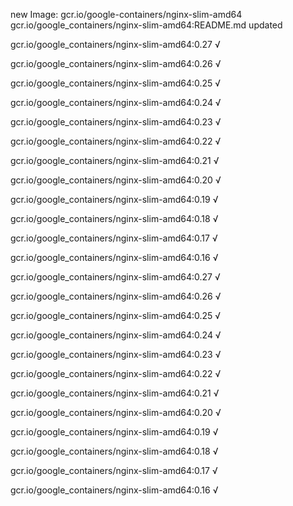 new Image: gcr.io/google-containers/nginx-slim-amd64
gcr.io/google_containers/nginx-slim-amd64:README.md updated 

gcr.io/google_containers/nginx-slim-amd64:0.27 √

gcr.io/google_containers/nginx-slim-amd64:0.26 √

gcr.io/google_containers/nginx-slim-amd64:0.25 √

gcr.io/google_containers/nginx-slim-amd64:0.24 √

gcr.io/google_containers/nginx-slim-amd64:0.23 √

gcr.io/google_containers/nginx-slim-amd64:0.22 √

gcr.io/google_containers/nginx-slim-amd64:0.21 √

gcr.io/google_containers/nginx-slim-amd64:0.20 √

gcr.io/google_containers/nginx-slim-amd64:0.19 √

gcr.io/google_containers/nginx-slim-amd64:0.18 √

gcr.io/google_containers/nginx-slim-amd64:0.17 √

gcr.io/google_containers/nginx-slim-amd64:0.16 √

gcr.io/google_containers/nginx-slim-amd64:0.27 √

gcr.io/google_containers/nginx-slim-amd64:0.26 √

gcr.io/google_containers/nginx-slim-amd64:0.25 √

gcr.io/google_containers/nginx-slim-amd64:0.24 √

gcr.io/google_containers/nginx-slim-amd64:0.23 √

gcr.io/google_containers/nginx-slim-amd64:0.22 √

gcr.io/google_containers/nginx-slim-amd64:0.21 √

gcr.io/google_containers/nginx-slim-amd64:0.20 √

gcr.io/google_containers/nginx-slim-amd64:0.19 √

gcr.io/google_containers/nginx-slim-amd64:0.18 √

gcr.io/google_containers/nginx-slim-amd64:0.17 √

gcr.io/google_containers/nginx-slim-amd64:0.16 √

